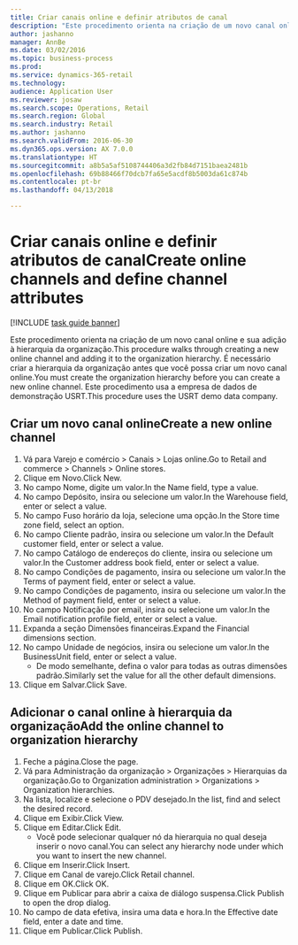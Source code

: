 ```yaml
--- 
title: Criar canais online e definir atributos de canal
description: "Este procedimento orienta na criação de um novo canal online e sua adição à hierarquia da organização."
author: jashanno
manager: AnnBe
ms.date: 03/02/2016
ms.topic: business-process
ms.prod: 
ms.service: dynamics-365-retail
ms.technology: 
audience: Application User
ms.reviewer: josaw
ms.search.scope: Operations, Retail
ms.search.region: Global
ms.search.industry: Retail
ms.author: jashanno
ms.search.validFrom: 2016-06-30
ms.dyn365.ops.version: AX 7.0.0
ms.translationtype: HT
ms.sourcegitcommit: a8b5a5af5108744406a3d2fb84d7151baea2481b
ms.openlocfilehash: 69b88466f70dcb7fa65e5acdf8b5003da61c874b
ms.contentlocale: pt-br
ms.lasthandoff: 04/13/2018

---
```

# <a name="create-online-channels-and-define-channel-attributes"></a><span data-ttu-id="1dad2-103">Criar canais online e definir atributos de canal</span><span class="sxs-lookup"><span data-stu-id="1dad2-103">Create online channels and define channel attributes</span></span>

[!INCLUDE [task guide banner](../includes/task-guide-banner.md)]

<span data-ttu-id="1dad2-104">Este procedimento orienta na criação de um novo canal online e sua adição à hierarquia da organização.</span><span class="sxs-lookup"><span data-stu-id="1dad2-104">This procedure walks through creating a new online channel and adding it to the organization hierarchy.</span></span> <span data-ttu-id="1dad2-105">É necessário criar a hierarquia da organização antes que você possa criar um novo canal online.</span><span class="sxs-lookup"><span data-stu-id="1dad2-105">You must create the organization hierarchy before you can create a new online channel.</span></span> <span data-ttu-id="1dad2-106">Este procedimento usa a empresa de dados de demonstração USRT.</span><span class="sxs-lookup"><span data-stu-id="1dad2-106">This procedure uses the USRT demo data company.</span></span>


## <a name="create-a-new-online-channel"></a><span data-ttu-id="1dad2-107">Criar um novo canal online</span><span class="sxs-lookup"><span data-stu-id="1dad2-107">Create a new online channel</span></span>
1. <span data-ttu-id="1dad2-108">Vá para Varejo e comércio > Canais > Lojas online.</span><span class="sxs-lookup"><span data-stu-id="1dad2-108">Go to Retail and commerce > Channels > Online stores.</span></span>
2. <span data-ttu-id="1dad2-109">Clique em Novo.</span><span class="sxs-lookup"><span data-stu-id="1dad2-109">Click New.</span></span>
3. <span data-ttu-id="1dad2-110">No campo Nome, digite um valor.</span><span class="sxs-lookup"><span data-stu-id="1dad2-110">In the Name field, type a value.</span></span>
4. <span data-ttu-id="1dad2-111">No campo Depósito, insira ou selecione um valor.</span><span class="sxs-lookup"><span data-stu-id="1dad2-111">In the Warehouse field, enter or select a value.</span></span>
5. <span data-ttu-id="1dad2-112">No campo Fuso horário da loja, selecione uma opção.</span><span class="sxs-lookup"><span data-stu-id="1dad2-112">In the Store time zone field, select an option.</span></span>
6. <span data-ttu-id="1dad2-113">No campo Cliente padrão, insira ou selecione um valor.</span><span class="sxs-lookup"><span data-stu-id="1dad2-113">In the Default customer field, enter or select a value.</span></span>
7. <span data-ttu-id="1dad2-114">No campo Catálogo de endereços do cliente, insira ou selecione um valor.</span><span class="sxs-lookup"><span data-stu-id="1dad2-114">In the Customer address book field, enter or select a value.</span></span>
8. <span data-ttu-id="1dad2-115">No campo Condições de pagamento, insira ou selecione um valor.</span><span class="sxs-lookup"><span data-stu-id="1dad2-115">In the Terms of payment field, enter or select a value.</span></span>
9. <span data-ttu-id="1dad2-116">No campo Condições de pagamento, insira ou selecione um valor.</span><span class="sxs-lookup"><span data-stu-id="1dad2-116">In the Method of payment field, enter or select a value.</span></span>
10. <span data-ttu-id="1dad2-117">No campo Notificação por email, insira ou selecione um valor.</span><span class="sxs-lookup"><span data-stu-id="1dad2-117">In the Email notification profile field, enter or select a value.</span></span>
11. <span data-ttu-id="1dad2-118">Expanda a seção Dimensões financeiras.</span><span class="sxs-lookup"><span data-stu-id="1dad2-118">Expand the Financial dimensions section.</span></span>
12. <span data-ttu-id="1dad2-119">No campo Unidade de negócios, insira ou selecione um valor.</span><span class="sxs-lookup"><span data-stu-id="1dad2-119">In the BusinessUnit field, enter or select a value.</span></span>
    * <span data-ttu-id="1dad2-120">De modo semelhante, defina o valor para todas as outras dimensões padrão.</span><span class="sxs-lookup"><span data-stu-id="1dad2-120">Similarly set the value for all the other default dimensions.</span></span>  
13. <span data-ttu-id="1dad2-121">Clique em Salvar.</span><span class="sxs-lookup"><span data-stu-id="1dad2-121">Click Save.</span></span>

## <a name="add-the-online-channel-to-organization-hierarchy"></a><span data-ttu-id="1dad2-122">Adicionar o canal online à hierarquia da organização</span><span class="sxs-lookup"><span data-stu-id="1dad2-122">Add the online channel to organization hierarchy</span></span>
1. <span data-ttu-id="1dad2-123">Feche a página.</span><span class="sxs-lookup"><span data-stu-id="1dad2-123">Close the page.</span></span>
2. <span data-ttu-id="1dad2-124">Vá para Administração da organização > Organizações > Hierarquias da organização.</span><span class="sxs-lookup"><span data-stu-id="1dad2-124">Go to Organization administration > Organizations > Organization hierarchies.</span></span>
3. <span data-ttu-id="1dad2-125">Na lista, localize e selecione o PDV desejado.</span><span class="sxs-lookup"><span data-stu-id="1dad2-125">In the list, find and select the desired record.</span></span>
4. <span data-ttu-id="1dad2-126">Clique em Exibir.</span><span class="sxs-lookup"><span data-stu-id="1dad2-126">Click View.</span></span>
5. <span data-ttu-id="1dad2-127">Clique em Editar.</span><span class="sxs-lookup"><span data-stu-id="1dad2-127">Click Edit.</span></span>
    * <span data-ttu-id="1dad2-128">Você pode selecionar qualquer nó da hierarquia no qual deseja inserir o novo canal.</span><span class="sxs-lookup"><span data-stu-id="1dad2-128">You can select any hierarchy node under which you want to insert the new channel.</span></span>  
6. <span data-ttu-id="1dad2-129">Clique em Inserir.</span><span class="sxs-lookup"><span data-stu-id="1dad2-129">Click Insert.</span></span>
7. <span data-ttu-id="1dad2-130">Clique em Canal de varejo.</span><span class="sxs-lookup"><span data-stu-id="1dad2-130">Click Retail channel.</span></span>
8. <span data-ttu-id="1dad2-131">Clique em OK.</span><span class="sxs-lookup"><span data-stu-id="1dad2-131">Click OK.</span></span>
9. <span data-ttu-id="1dad2-132">Clique em Publicar para abrir a caixa de diálogo suspensa.</span><span class="sxs-lookup"><span data-stu-id="1dad2-132">Click Publish to open the drop dialog.</span></span>
10. <span data-ttu-id="1dad2-133">No campo de data efetiva, insira uma data e hora.</span><span class="sxs-lookup"><span data-stu-id="1dad2-133">In the Effective date field, enter a date and time.</span></span>
11. <span data-ttu-id="1dad2-134">Clique em Publicar.</span><span class="sxs-lookup"><span data-stu-id="1dad2-134">Click Publish.</span></span>


